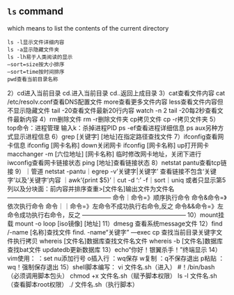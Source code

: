 ## `ls` command
which means to list the contents of the current directory

    ls -l显示文件详细内容
    ls -a显示隐藏文件夹
    ls -lh易于人类阅读的显示
    —sort=size按大小排序
    —sort=time按时间排序
    pwd查看当前目录名称

2）cd进入当前目录
      cd.进入当前目录
      cd..返回上成目录
3）cat查看文件内容
      cat /etc/resolv.conf查看DNS配置文件
      more查看更多文件内容
      less查看文件内容但不显示隐藏文件
      tail -20查看文件最新20行内容
      watch -n 2 tail -20每2秒查看文件最新内容
4）rm删除文件
      rm -r删除文件夹
      cp拷贝文件
      cp -r拷贝文件夹
5）top命令：进程管理
      输入k：杀掉进程PID
      ps -ef查看进程详细信息
      ps aux另种方式显示进程信息
6）grep [关键字] [地址]在指定路径查找文件
7）ifconfig查看网卡信息
      ifconfig [网卡名称] down关闭网卡
      ifconfig [网卡名称] up打开网卡
      macchanger -m [六位地址] [网卡名称]
      临时修改网卡地址，关闭下进行
      iwconfig查看网卡链接状态
      ping [地址]查看链接状态
8）netstat pantu查看tcp链接
9）｜管道
netstat -pantu｜egrep -v’关键字|关键字’
查看链接不包含‘关键字’以及‘关键字’内容
｜awk‘{print $5}’｜cut -d ‘:’ -f｜sort｜uniq
或者只显示第5列以及分块面：前内容并排序查重>[文件名]输出文件为文件名
—————————————————
命令｜命令=》顺序执行命令
命令&命令=》依次执行命令
命令｜｜命令=》左命令不成功执行右命令,反之
命令&&命令=》左命令成功执行右命令，反之
—————————————————
10）mount挂载
        mount -o loop [iso镜像] [地址]
11）dmesg 查看系统message文件
12）find /-name [名称]查找文件
        find. -name“关键字” —exec cp
        查找当前目录关键字文件执行拷贝
        whereis [文件名]数据库查找文件名文件
        whereis -b [文件名]数据库查找bat文件
        updatedb更新数据库
13）echo“你好！银翼杀手！”终端显示
14）vim使用：
：set nu添加行号                      o插入行
：wq保存                                   w复制
：q不保存退出                          p粘贴
：wq！强制保存退出
15）shell脚本编写：
️vi 文件名.sh（进入）
️#！/bin/bash（必须调用脚本包头）
️chmod +x 文件名.sh（赋予脚本权限）
️ls -l 文件名.sh（查看脚本root权限）
️./ 文件名.sh（执行脚本）
